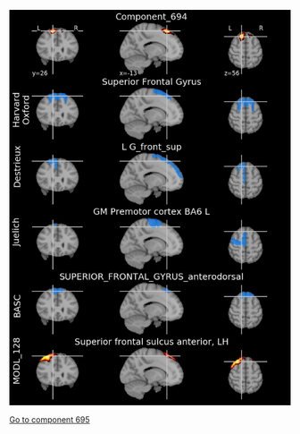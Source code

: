 


![694](preliminary/694.jpg "Component 694")

[Go to component 695](https://parietal-inria.github.io/MODL_atlas/1024/695 "Component 695")